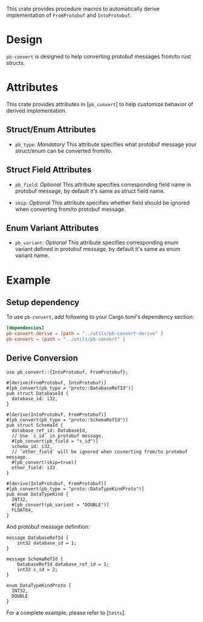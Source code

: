  This crate provides procedure macros to automatically derive implementation of `FromProtobuf`
 and `IntoProtobuf`.

 # Design

 `pb-convert` is designed to help converting protobuf messages from/to rust structs.

 # Attributes

 This crate provides attributes in [`pb_convert`] to help customize behavior of derived
 implementation.

 ## Struct/Enum Attributes

 - `pb_type`: *Mandatory* This attribute specifies what protobuf message your struct/enum can be
 converted from/to.

 ## Struct Field Attributes

 - `pb_field`: *Optional* This attribute specifies corresponding field name in protobuf
 message, by default it's same as struct field name.

 - `skip`: *Optional* This attribute specifies whether field should be ignored when converting
 from/to protobuf message.

 ## Enum Variant Attributes

 - `pb_variant`: *Optional* This attribute specifies corresponding enum variant defined in
 protobuf message, by default it's same as enum variant name.

 # Example

 ## Setup dependency

 To use `pb-convert`, add following to your Cargo.toml's dependency section:
 ```toml
 [dependencies]
 pb-convert-derive = {path = "../utils/pb-convert-derive" }
 pb-convert = {path = "../utils/pb-convert" }
 ```

 ## Derive Conversion

 ```ignore
 use pb_convert::{IntoProtobuf, FromProtobuf};

 #[derive(FromProtobuf, IntoProtobuf)]
 #[pb_convert(pb_type = "proto::DatabaseRefId")]
 pub struct DatabaseId {
   database_id: i32,
 }

 #[derive(IntoProtobuf, FromProtobuf)]
 #[pb_convert(pb_type = "proto::SchemaRefId")]
 pub struct SchemaId {
   database_ref_id: DatabaseId,
   // Use `s_id` in protobuf message.
   #[pb_convert(pb_field = "s_id")]
   schema_id: i32,
   // `other_field` will be ignored when covnerting from/to protobuf message.
   #[pb_convert(skip=true)]
   other_field: i32
 }

 #[derive(IntoProtobuf, FromProtobuf)]
 #[pb_convert(pb_type = "proto::DataTypeKindProto")]
 pub enum DataTypeKind {
   INT32,
   #[pb_convert(pb_variant = "DOUBLE")]
   FLOAT64,
 }

 ```

 And protobuf message definition:
 ```ignore
 message DatabaseRefId {
     int32 database_id = 1;
 }

 message SchemaRefId {
     DatabaseRefId database_ref_id = 1;
     int32 s_id = 2;
 }

 enum DataTypeKindProto {
   INT32,
   DOUBLE
 }
 ```

 For a complete example, please refer to [`tests`].
